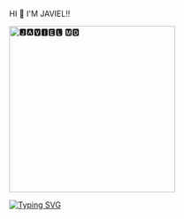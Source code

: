 HI 👋 I'M JAVIEL!!

<a href="https://whatsapp.com/channel/0029VadQrNI8KMqo79BiHr3l">
 <img alt="🅹🅰🆅🅸🅴🅻 🅼🅳" height="300" src="https://i.ibb.co/h1TdTKg9/IMG-20250228-WA0044.jpg">






[![Typing SVG](https://readme-typing-svg.demolab.com?font=BLACK+OPS&pause=1000&color=F70000&center=true&vCenter=true&width=435&lines=JAVIEL+ALWAYS+AVAILABLE+.......;LOVE+YOU+POP_KID_+DEV.......;+ALWAYS+IN+MY+HEART%F0%9F%AB%82%E2%9D%A4%EF%B8%8F%F0%9F%A6%8B;+)](https://git.io/typing-svg)
